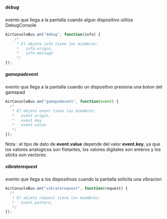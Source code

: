 

##### debug
  evento que llega a la pantalla cuando algun dispositivo utiliza DebugConsole

```javascript
AirConsoleBus.on("debug", function(info) {
    /*
     * El objeto info tiene los miembros:
     *   info.origin,
     *   info.message
     */
});
```

##### gamepadevent
evento que llega a la pantalla cuando un dispositivo presiona una boton del gamepad

```javascript
AirConsoleBus.on("gamepadevent", function(event) {
  /*
   * El objeto event tiene los miembros:
   *   event.origin,
   *   event.key
   *   event.value
   */
});
```
Nota : el tipo de dato de <strong>event.value</strong> depende del valor <strong>event.key</strong>, ya que los valores analogicos son flotantes, los valores digitales son enteros y los sticks son vectores.


##### vibraterequest
evento que llega a los dispositivos cuando la pantalla solicita una vibracion

```javascript
AirConsoleBus.on("vibraterequest", function(request) {
  /*
   * El objeto request tiene los miembros:
   *   event.pattern,
   */
});
```
